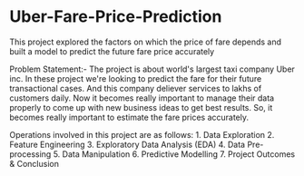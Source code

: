 # Uber-Fare-Price-Prediction

This project explored the factors on which the price of fare depends and built a model to predict the future fare price accurately

Problem Statement:- The project is about world's largest taxi company Uber inc. In these project we're looking to predict the fare for their future transactional cases. And this company deliever services to lakhs of customers daily. Now it becomes really important to manage their data properly to come up with new business ideas to get best results. So, it becomes really important to estimate the fare prices accurately.

Operations involved in this project are as follows: 1. Data Exploration
                                                    2. Feature Engineering
                                                    3. Exploratory Data Analysis (EDA)
                                                    4. Data Pre-processing
                                                    5. Data Manipulation
                                                    6. Predictive Modelling
                                                    7. Project Outcomes & Conclusion
